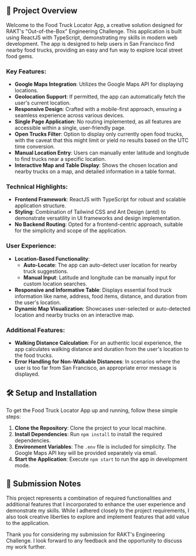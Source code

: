 ## 🚀 Project Overview

Welcome to the Food Truck Locator App, a creative solution designed for RAKT's "Out-of-the-Box" Engineering Challenge. This application is built using ReactJS with TypeScript, demonstrating my skills in modern web development. The app is designed to help users in San Francisco find nearby food trucks, providing an easy and fun way to explore local street food gems.

### Key Features:

- **Google Maps Integration**: Utilizes the Google Maps API for displaying locations.
- **Geolocation Support**: If permitted, the app can automatically fetch the user's current location.
- **Responsive Design**: Crafted with a mobile-first approach, ensuring a seamless experience across various devices.
- **Single Page Application**: No routing implemented, as all features are accessible within a single, user-friendly page.
- **Open Trucks Filter**: Option to display only currently open food trucks, with the caveat that this might limit or yield no results based on the UTC time conversion.
- **Manual Location Entry**: Users can manually enter latitude and longitude to find trucks near a specific location.
- **Interactive Map and Table Display**: Shows the chosen location and nearby trucks on a map, and detailed information in a table format.

### Technical Highlights:

- **Frontend Framework**: ReactJS with TypeScript for robust and scalable application structure.
- **Styling**: Combination of Tailwind CSS and Ant Design (antd) to demonstrate versatility in UI frameworks and design implementation.
- **No Backend Routing**: Opted for a frontend-centric approach, suitable for the simplicity and scope of the application.

### User Experience:

- **Location-Based Functionality**:
  - **Auto-Locate**: The app can auto-detect user location for nearby truck suggestions.
  - **Manual Input**: Latitude and longitude can be manually input for custom location searches.
- **Responsive and Informative Table**: Displays essential food truck information like name, address, food items, distance, and duration from the user's location.
- **Dynamic Map Visualization**: Showcases user-selected or auto-detected location and nearby trucks on an interactive map.

### Additional Features:

- **Walking Distance Calculation**: For an authentic local experience, the app calculates walking distance and duration from the user's location to the food trucks.
- **Error Handling for Non-Walkable Distances**: In scenarios where the user is too far from San Francisco, an appropriate error message is displayed.

## 🛠 Setup and Installation

To get the Food Truck Locator App up and running, follow these simple steps:

1.  **Clone the Repository**: Clone the project to your local machine.
2.  **Install Dependencies**: Run `npm install` to install the required dependencies.
3.  **Environment Variables**: The `.env` file is included for simplicity. The Google Maps API key will be provided separately via email.
4.  **Start the Application**: Execute `npm start` to run the app in development mode.

## 💌 Submission Notes

This project represents a combination of required functionalities and additional features that I incorporated to enhance the user experience and demonstrate my skills. While I adhered closely to the project requirements, I also took creative liberties to explore and implement features that add value to the application.

Thank you for considering my submission for RAKT's Engineering Challenge. I look forward to any feedback and the opportunity to discuss my work further.
